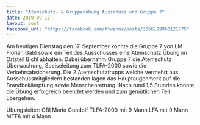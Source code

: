 ```yaml
---
title: "Atemschutz- & Gruppenübung Ausschuss und Gruppe 7"
date: 2019-09-17
layout: post
facebook_url: "https://facebook.com/ffwenns/posts/3066199960121775"
---
```


Am heutigen Dienstag den 17. September könnte die Gruppe 7 von LM Florian Gabl sowie ein Teil des Ausschusses eine Atemschutz Übung im Ortsteil Bichl abhalten. Dabei übernahm Gruppe 7 die Atemschutz Überwachung, Speiseleitung zum TLFA-2000 sowie die Verkehrsabsicherung. Die 2 Atemschutztrupps welche vermehrt aus Ausschussmitgliedern bestanden lagen das Hauptaugenmerk auf die Brandbekämpfung sowie Menschenrettung.
Nach rund 1,5 Stunden konnte die Übung erfolgreich beendet werden und zum gemütlichen Teil übergehen.

Übungsleiter: OBI Mario Gundolf
TLFA-2000 mit 9 Mann
LFA mit 9 Mann
MTFA mit 4 Mann